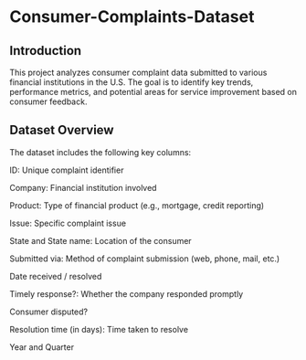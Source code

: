 # Consumer-Complaints-Dataset
## Introduction
This project analyzes consumer complaint data submitted to various financial institutions in the U.S. The goal is to identify key trends, performance metrics, and potential areas for service improvement based on consumer feedback.
## Dataset Overview
The dataset includes the following key columns:

ID: Unique complaint identifier

Company: Financial institution involved

Product: Type of financial product (e.g., mortgage, credit reporting)

Issue: Specific complaint issue

State and State name: Location of the consumer

Submitted via: Method of complaint submission (web, phone, mail, etc.)

Date received / resolved

Timely response?: Whether the company responded promptly

Consumer disputed?

Resolution time (in days): Time taken to resolve

Year and Quarter
